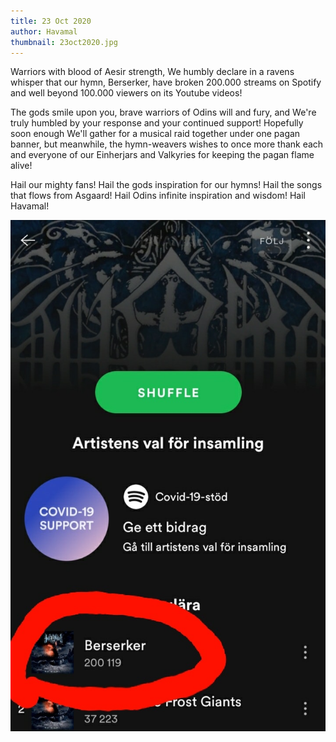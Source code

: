 ```yaml
---
title: 23 Oct 2020
author: Havamal
thumbnail: 23oct2020.jpg
---
```


Warriors with blood of Aesir strength, We humbly declare in a ravens whisper that our hymn, Berserker, have broken 200.000 streams on Spotify and well beyond 100.000 viewers on its Youtube videos!

The gods smile upon you, brave warriors of Odins will and fury, and We're truly humbled by your response and your continued support! Hopefully soon enough We'll gather for a musical raid together under one pagan banner, but meanwhile, the hymn-weavers wishes to once more thank each and everyone of our Einherjars and Valkyries for keeping the pagan flame alive!

Hail our mighty fans! Hail the gods inspiration for our hymns! Hail the songs that flows from Asgaard! Hail Odins infinite inspiration and wisdom! Hail Havamal!

![23oct2020.jpg](./23oct2020.jpg)
